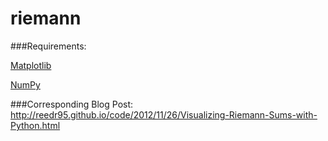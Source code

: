 riemann
=======

###Requirements:

[Matplotlib](http://matplotlib.org/)

[NumPy](http://www.numpy.org/)


###Corresponding Blog Post:
http://reedr95.github.io/code/2012/11/26/Visualizing-Riemann-Sums-with-Python.html
